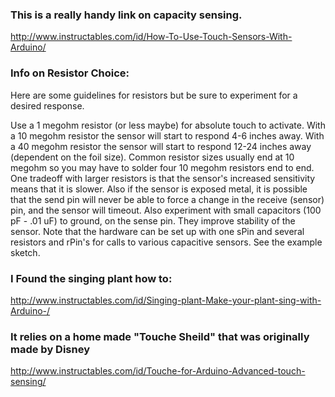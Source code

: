 ### This is a really handy link on capacity sensing. 

http://www.instructables.com/id/How-To-Use-Touch-Sensors-With-Arduino/

### Info on Resistor Choice:

Here are some guidelines for resistors but be sure to experiment for a desired response.

Use a 1 megohm resistor (or less maybe) for absolute touch to activate.
With a 10 megohm resistor the sensor will start to respond 4-6 inches away.
With a 40 megohm resistor the sensor will start to respond 12-24 inches away (dependent on the foil size). Common resistor sizes usually end at 10 megohm so you may have to solder four 10 megohm resistors end to end.
One tradeoff with larger resistors is that the sensor's increased sensitivity means that it is slower. Also if the sensor is exposed metal, it is possible that the send pin will never be able to force a change in the receive (sensor) pin, and the sensor will timeout.
Also experiment with small capacitors (100 pF - .01 uF) to ground, on the sense pin. They improve stability of the sensor.
Note that the hardware can be set up with one sPin and several resistors and rPin's for calls to various capacitive sensors. See the example sketch.

### I Found the singing plant how to:

http://www.instructables.com/id/Singing-plant-Make-your-plant-sing-with-Arduino-/

### It relies on a home made "Touche Sheild" that was originally made by Disney

http://www.instructables.com/id/Touche-for-Arduino-Advanced-touch-sensing/
